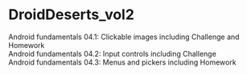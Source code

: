 # DroidDeserts_vol2
Android fundamentals 04.1: Clickable images including Challenge and Homework <br />
Android fundamentals 04.2: Input controls including Challenge <br />
Android fundamentals 04.3: Menus and pickers including Homework
